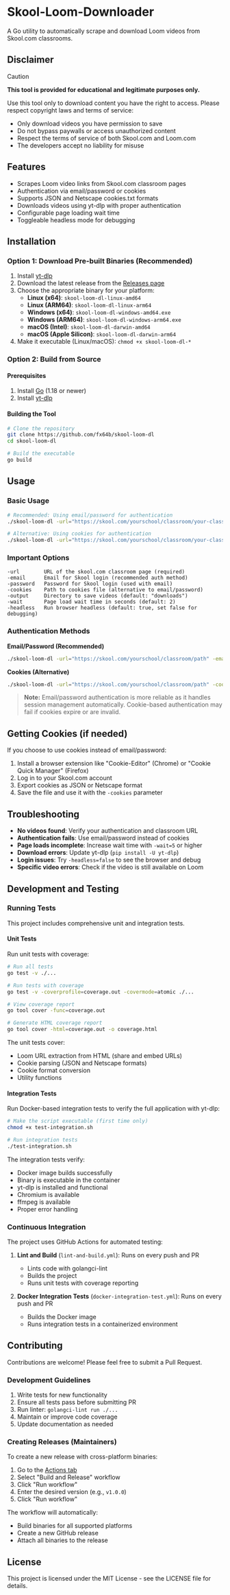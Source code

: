 # Skool-Loom-Downloader

A Go utility to automatically scrape and download Loom videos from Skool.com classrooms.

## Disclaimer

> [!CAUTION]
> **This tool is provided for educational and legitimate purposes only.**

Use this tool only to download content you have the right to access. Please respect copyright laws and terms of service:
- Only download videos you have permission to save
- Do not bypass paywalls or access unauthorized content
- Respect the terms of service of both Skool.com and Loom.com
- The developers accept no liability for misuse

## Features

- Scrapes Loom video links from Skool.com classroom pages
- Authentication via email/password or cookies
- Supports JSON and Netscape cookies.txt formats
- Downloads videos using yt-dlp with proper authentication
- Configurable page loading wait time
- Toggleable headless mode for debugging

## Installation

### Option 1: Download Pre-built Binaries (Recommended)

1. Install [yt-dlp](https://github.com/yt-dlp/yt-dlp#installation)
2. Download the latest release from the [Releases page](https://github.com/fx64b/skool-loom-dl/releases)
3. Choose the appropriate binary for your platform:
   - **Linux (x64)**: `skool-loom-dl-linux-amd64`
   - **Linux (ARM64)**: `skool-loom-dl-linux-arm64`
   - **Windows (x64)**: `skool-loom-dl-windows-amd64.exe`
   - **Windows (ARM64)**: `skool-loom-dl-windows-arm64.exe`
   - **macOS (Intel)**: `skool-loom-dl-darwin-amd64`
   - **macOS (Apple Silicon)**: `skool-loom-dl-darwin-arm64`
4. Make it executable (Linux/macOS): `chmod +x skool-loom-dl-*`

### Option 2: Build from Source

#### Prerequisites

1. Install [Go](https://golang.org/doc/install) (1.18 or newer)
2. Install [yt-dlp](https://github.com/yt-dlp/yt-dlp#installation)

#### Building the Tool

```bash
# Clone the repository
git clone https://github.com/fx64b/skool-loom-dl
cd skool-loom-dl

# Build the executable
go build
```

## Usage

### Basic Usage

```bash
# Recommended: Using email/password for authentication
./skool-loom-dl -url="https://skool.com/yourschool/classroom/your-classroom" -email="your@email.com" -password="yourpassword"

# Alternative: Using cookies for authentication
./skool-loom-dl -url="https://skool.com/yourschool/classroom/your-classroom" -cookies="cookies.json"
```

### Important Options

```
-url        URL of the skool.com classroom page (required)
-email      Email for Skool login (recommended auth method)
-password   Password for Skool login (used with email)
-cookies    Path to cookies file (alternative to email/password)
-output     Directory to save videos (default: "downloads")
-wait       Page load wait time in seconds (default: 2)
-headless   Run browser headless (default: true, set false for debugging)
```

### Authentication Methods

**Email/Password (Recommended)**
```bash
./skool-loom-dl -url="https://skool.com/yourschool/classroom/path" -email="your@email.com" -password="yourpassword"
```

**Cookies (Alternative)**
```bash
./skool-loom-dl -url="https://skool.com/yourschool/classroom/path" -cookies="cookies.json"
```

> **Note:** Email/password authentication is more reliable as it handles session management automatically. Cookie-based authentication may fail if cookies expire or are invalid.

## Getting Cookies (if needed)

If you choose to use cookies instead of email/password:

1. Install a browser extension like "Cookie-Editor" (Chrome) or "Cookie Quick Manager" (Firefox)
2. Log in to your Skool.com account
3. Export cookies as JSON or Netscape format
4. Save the file and use it with the `-cookies` parameter

## Troubleshooting

- **No videos found**: Verify your authentication and classroom URL
- **Authentication fails**: Use email/password instead of cookies
- **Page loads incomplete**: Increase wait time with `-wait=5` or higher
- **Download errors**: Update yt-dlp (`pip install -U yt-dlp`)
- **Login issues**: Try `-headless=false` to see the browser and debug
- **Specific video errors**: Check if the video is still available on Loom

## Development and Testing

### Running Tests

This project includes comprehensive unit and integration tests.

#### Unit Tests

Run unit tests with coverage:

```bash
# Run all tests
go test -v ./...

# Run tests with coverage
go test -v -coverprofile=coverage.out -covermode=atomic ./...

# View coverage report
go tool cover -func=coverage.out

# Generate HTML coverage report
go tool cover -html=coverage.out -o coverage.html
```

The unit tests cover:
- Loom URL extraction from HTML (share and embed URLs)
- Cookie parsing (JSON and Netscape formats)
- Cookie format conversion
- Utility functions

#### Integration Tests

Run Docker-based integration tests to verify the full application with yt-dlp:

```bash
# Make the script executable (first time only)
chmod +x test-integration.sh

# Run integration tests
./test-integration.sh
```

The integration tests verify:
- Docker image builds successfully
- Binary is executable in the container
- yt-dlp is installed and functional
- Chromium is available
- ffmpeg is available
- Proper error handling

### Continuous Integration

The project uses GitHub Actions for automated testing:

1. **Lint and Build** (`lint-and-build.yml`): Runs on every push and PR
   - Lints code with golangci-lint
   - Builds the project
   - Runs unit tests with coverage reporting

2. **Docker Integration Tests** (`docker-integration-test.yml`): Runs on every push and PR
   - Builds the Docker image
   - Runs integration tests in a containerized environment

## Contributing

Contributions are welcome! Please feel free to submit a Pull Request.

### Development Guidelines

1. Write tests for new functionality
2. Ensure all tests pass before submitting PR
3. Run linter: `golangci-lint run ./...`
4. Maintain or improve code coverage
5. Update documentation as needed

### Creating Releases (Maintainers)

To create a new release with cross-platform binaries:

1. Go to the [Actions tab](https://github.com/fx64b/skool-loom-dl/actions)
2. Select "Build and Release" workflow
3. Click "Run workflow"
4. Enter the desired version (e.g., `v1.0.0`)
5. Click "Run workflow"

The workflow will automatically:
- Build binaries for all supported platforms
- Create a new GitHub release
- Attach all binaries to the release

## License

This project is licensed under the MIT License - see the LICENSE file for details.
